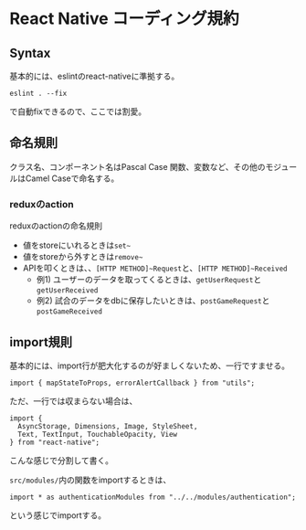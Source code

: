 # React Native コーディング規約

## Syntax
基本的には、eslintのreact-nativeに準拠する。
```
eslint . --fix
```
で自動fixできるので、ここでは割愛。

## 命名規則
クラス名、コンポーネント名はPascal Case
関数、変数など、その他のモジュールはCamel Caseで命名する。

### reduxのaction
reduxのactionの命名規則
- 値をstoreにいれるときは`set~`
- 値をstoreから外すときは`remove~`
- APIを叩くときは、、`[HTTP METHOD]~Request`と、`[HTTP METHOD]~Received`
  - 例1) ユーザーのデータを取ってくるときは、`getUserRequest`と`getUserReceived`
  - 例2) 試合のデータをdbに保存したいときは、`postGameRequest`と`postGameReceived`

## import規則
基本的には、import行が肥大化するのが好ましくないため、一行ですませる。
```
import { mapStateToProps, errorAlertCallback } from "utils";
```
ただ、一行では収まらない場合は、
```
import {
  AsyncStorage, Dimensions, Image, StyleSheet,
  Text, TextInput, TouchableOpacity, View
} from "react-native";
```
こんな感じで分割して書く。

`src/modules/`内の関数をimportするときは、
```
import * as authenticationModules from "../../modules/authentication";
```
という感じでimportする。
